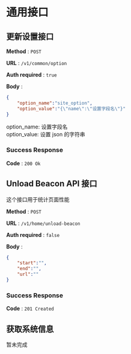 通用接口
=======


## 更新设置接口

**Method** : `POST`

**URL** : `/v1/common/option`

**Auth required** : `true`

**Body** :

```json
{
    "option_name":"site_option",
    "option_value":"{\"name\":\"设置字段名\"}"
}
```
option_name: 设置字段名  
option_value: 设置 json 的字符串


### Success Response
**Code** : `200 Ok`


## Unload Beacon API 接口
这个接口用于统计页面性能

**Method** : `POST`

**URL** : `/v1/home/unload-beacon`

**Auth required** : `false`

**Body** :

```json
{
    "start":"",
    "end":"",
    "url":""
}
```

### Success Response
**Code** : `201 Created`


## 获取系统信息
暂未完成